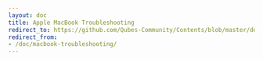 ```yaml
---
layout: doc
title: Apple MacBook Troubleshooting
redirect_to: https://github.com/Qubes-Community/Contents/blob/master/docs/troubleshooting/macbook-troubleshooting.md
redirect_from:
- /doc/macbook-troubleshooting/
---
```


